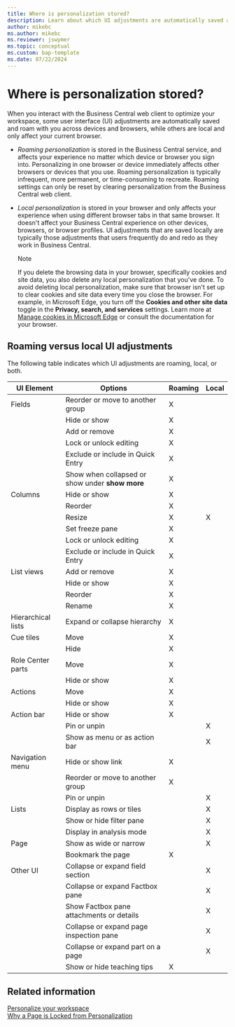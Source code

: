 ```yaml
---
title: Where is personalization stored?
description: Learn about which UI adjustments are automatically saved and roam with you across devices and browsers, while others only affect your current browser.
author: mikebc
ms.author: mikebc
ms.reviewer: jswymer
ms.topic: conceptual
ms.custom: bap-template 
ms.date: 07/22/2024
---
```

# Where is personalization stored?

When you interact with the Business Central web client to optimize your workspace, some user interface (UI) adjustments are automatically saved and roam with you across devices and browsers, while others are local and only affect your current browser.

- *Roaming personalization* is stored in the Business Central service, and affects your experience no matter which device or browser you sign into. Personalizing in one browser or device immediately affects other browsers or devices that you use. Roaming personalization is typically infrequent, more permanent, or time-consuming to recreate. Roaming settings can only be reset by clearing personalization from the Business Central web client.
- *Local personalization* is stored in your browser and only affects your experience when using different browser tabs in that same browser. It doesn't affect your Business Central experience on other devices, browsers, or browser profiles. UI adjustments that are saved locally are typically those adjustments that users frequently do and redo as they work in Business Central.  

  > [!NOTE]
  > If you delete the browsing data in your browser, specifically cookies and site data, you also delete any local personalization that you've done. To avoid deleting local personalization, make sure that browser isn't set up to clear cookies and site data every time you close the browser. For example, in Microsoft Edge, you turn off the **Cookies and other site data** toggle in the **Privacy, search, and services** settings. Learn more at [Manage cookies in Microsoft Edge](https://support.microsoft.com/en-us/windows/manage-cookies-in-microsoft-edge-view-allow-block-delete-and-use-168dab11-0753-043d-7c16-ede5947fc64d#bkmk_deletecookieseverytimeyouclosethebrowser) or consult the documentation for your browser.

## Roaming versus local UI adjustments

The following table indicates which UI adjustments are roaming, local, or both.

|UI Element|Options|Roaming|Local|
|-|-|-|-|
|Fields|Reorder or move to another group|X||
||Hide or show|X||
||Add or remove|X||
||Lock or unlock editing|X||
||Exclude or include in Quick Entry|X||
||Show when collapsed or show under **show more**|X||
|Columns|Hide or show|X||
||Reorder |X||
||Resize|X|X|
||Set freeze pane|X||
||Lock or unlock editing |X||
||Exclude or include in Quick Entry|X||
|List views|Add or remove|X||
||Hide or show|X||
||Reorder|X||
||Rename|X||
|Hierarchical lists|Expand or collapse hierarchy|X||
|Cue tiles|Move|X||
||Hide|X||
|Role Center parts|Move|X||
||Hide or show|X||
|Actions|Move|X||
||Hide or show|X||
|Action bar|Hide or show|X||
||Pin or unpin||X|
||Show as menu or as action bar||X|
|Navigation menu|Hide or show link|X||
||Reorder or move to another group|X||
||Pin or unpin||X|
|Lists|Display as rows or tiles||X|
||Show or hide filter pane||X|
||Display in analysis mode||X|
|Page|Show as wide or narrow||X|
||Bookmark the page|X||
|Other UI|Collapse or expand field section||X|
||Collapse or expand Factbox pane||X|
||Show Factbox pane attachments or details||X|
||Collapse or expand page inspection pane||X|
||Collapse or expand part on a page||X|
||Show or hide teaching tips|X||


## Related information

[Personalize your workspace](ui-personalization-user.md)  
[Why a Page is Locked from Personalization](ui-personalization-locked.md)  